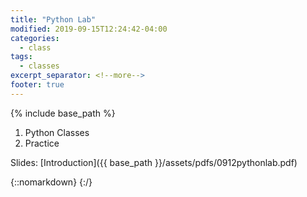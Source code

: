 ```yaml
---
title: "Python Lab"
modified: 2019-09-15T12:24:42-04:00
categories:
  - class
tags:
  - classes
excerpt_separator: <!--more-->
footer: true
---
```


{% include base_path %}

1. Python Classes
2. Practice

<!--more-->

Slides: [Introduction]({{ base_path }}/assets/pdfs/0912pythonlab.pdf)

{::nomarkdown}
<object data="{{ base_path }}/assets/pdfs/0912pythonlab.pdf" width="500" height="500" type='application/pdf'/>
</object>
{:/}

